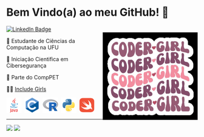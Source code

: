 # Bem Vindo(a) ao meu GitHub! 👋

<div id="badges">
  <a href = "https://github.com/risoflorais">
    <img src="https://img.shields.io/badge/LinkedIn-blue?style=for-the-badge&logo=linkedin&logoColor=white" alt="LinkedIn Badge"/>
  </a>
</div>

<img src = "codergirl.png" width = "250pix" align = "right">

🌱 Estudante de Ciências da Computação na UFU

👾 Iniciação Cientifica em Cibersegurança

🧠 Parte do CompPET

💁‍♀ [Include Girls](https://includegirls.facom.ufu.br/)

<div>
  <img src="https://github.com/devicons/devicon/blob/master/icons/java/java-original-wordmark.svg" title="Java" alt="Java" width="40" height="40"/>&nbsp;
  <img src="https://github.com/devicons/devicon/blob/master/icons/c/c-original.svg" title="c" alt="c" width="40" height="40"/>&nbsp;
  <img src="https://github.com/devicons/devicon/blob/master/icons/r/r-original.svg" title="r" alt="r" width="40" height="40"/>&nbsp; 
  <img src="https://github.com/devicons/devicon/blob/master/icons/python/python-original.svg" title="python" alt="python" width="40" height="40"/>&nbsp;
  <img src="https://github.com/devicons/devicon/blob/master/icons/swift/swift-original.svg" title="swift" alt="swift" width="40" height="40"/>&nbsp;
</div>

---

<div>
  <img height = "200em" src="https://github-readme-stats.vercel.app/api/top-langs/?username=gioomartins&show_icons=true&theme=bear&count_private=true"/>
  <img height = "200em" src="https://github-readme-stats.vercel.app/api?username=gioomartins&show_icons=true&show_icons=true&theme=bear&count_private=true"/>
</div>

